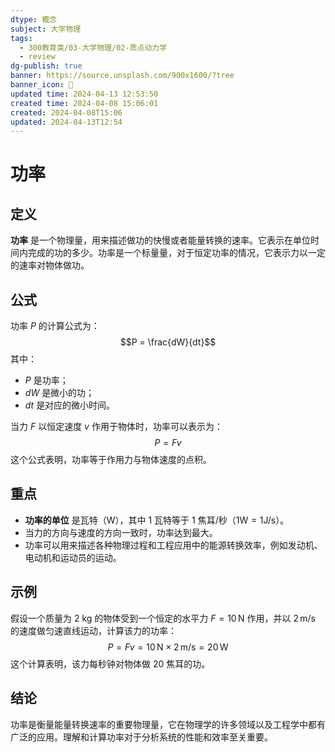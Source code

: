 ```yaml
---
dtype: 概念
subject: 大学物理
tags:
  - 300教育类/03-大学物理/02-质点动力学
  - review
dg-publish: true
banner: https://source.unsplash.com/900x1600/?tree
banner_icon: 🧠
updated time: 2024-04-13 12:53:50
created time: 2024-04-08 15:06:01
created: 2024-04-08T15:06
updated: 2024-04-13T12:54
---
```

# 功率

## 定义
**功率** 是一个物理量，用来描述做功的快慢或者能量转换的速率。它表示在单位时间内完成的功的多少。功率是一个标量量，对于恒定功率的情况，它表示力以一定的速率对物体做功。

## 公式
功率 $P$ 的计算公式为：
$$P = \frac{dW}{dt}$$
其中：
- $P$ 是功率；
- $dW$ 是微小的功；
- $dt$ 是对应的微小时间。

当力 $F$ 以恒定速度 $v$ 作用于物体时，功率可以表示为：
$$P = Fv$$
这个公式表明，功率等于作用力与物体速度的点积。

## 重点
- **功率的单位** 是瓦特（W），其中 1 瓦特等于 1 焦耳/秒（$1 \text{W} = 1 \text{J/s}$）。
- 当力的方向与速度的方向一致时，功率达到最大。
- 功率可以用来描述各种物理过程和工程应用中的能源转换效率，例如发动机、电动机和运动员的运动。

## 示例
假设一个质量为 2 kg 的物体受到一个恒定的水平力 $F = 10 \, \text{N}$ 作用，并以 $2 \, \text{m/s}$ 的速度做匀速直线运动，计算该力的功率：
$$P = Fv = 10 \, \text{N} \times 2 \, \text{m/s} = 20 \, \text{W}$$
这个计算表明，该力每秒钟对物体做 20 焦耳的功。

## 结论
功率是衡量能量转换速率的重要物理量，它在物理学的许多领域以及工程学中都有广泛的应用。理解和计算功率对于分析系统的性能和效率至关重要。


